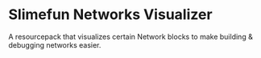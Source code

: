 # Slimefun Networks Visualizer
 A resourcepack that visualizes certain Network blocks to make building & debugging networks easier.
